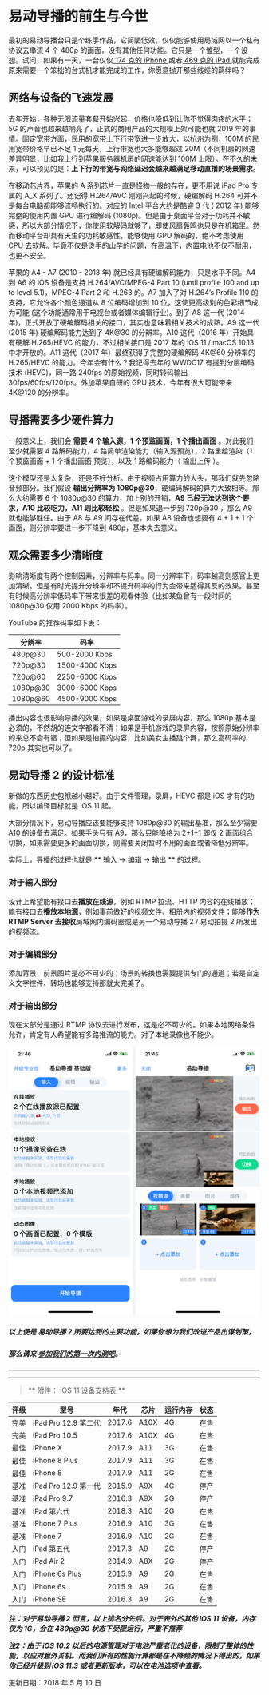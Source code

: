 # 易动导播的前生与今世

最初的易动导播台只是个练手作品，它简陋低效，仅仅能够使用局域网以一个私有协议去串流 4 个 480p 的画面，没有其他任何功能。它只是一个雏型，一个设想。试问，如果有一天，一台仅仅[ 174 克的 iPhone ](https://www.apple.com/cn/iphone/compare/)或者[ 469 克的 iPad ](https://www.apple.com/cn/ipad/compare/)就能完成原来需要一个笨拙的台式机才能完成的工作，你愿意抛开那些线缆的羁绊吗？

## 网络与设备的飞速发展

去年开始，各种无限流量套餐开始兴起，价格也降低到让你不觉得肉疼的水平；5G 的声音也越来越响亮了，正式的商用产品的大规模上架可能也就 2019 年的事情。固定宽带方面，民用的宽带上下行带宽进一步放大，以杭州为例，100M 的民用宽带价格早已不足 1 元每天，上行带宽也大多能够超过 20M（不同机房的网速差异明显，比如我上行到苹果服务器机房的网速能达到 100M 上限）。在不久的未来，可以预见的是：**上下行的带宽与网络延迟会越来越满足移动直播的场景需求**。

在移动芯片界，苹果的 A 系列芯片一直是怪物一般的存在，更不用说 iPad Pro 专属的 A_X 系列了。还记得 H.264/AVC 刚刚兴起的时候，硬编解码 H.264 可并不是每台电脑都能够流畅执行的。对应的 Intel 平台大约是酷睿 3 代 ( 2012 年) 能够完整的使用内置 GPU 进行编解码 (1080p)。但是由于桌面平台对于功耗并不敏感，所以大部分情况下，你使用软解码就够了，即使风扇轰鸣也只是在机箱里。然而移动平台却具有天生的功耗敏感性，能够使用 GPU 解码的，绝不考虑使用 CPU 去软解。毕竟不仅是烫手的山芋的问题，在高温下，内置电池不仅不耐用，也更不安全。

苹果的 A4 - A7 (2010 - 2013 年) 就已经具有硬编解码能力，只是水平不同。A4 到 A6 的 iOS 设备是支持 H.264/AVC/MPEG-4 Part 10 (until profile 100 and up to level 5.1)，MPEG-4 Part 2 和 H.263 的。A7 加入了对 H.264’s Profile 110 的支持，它允许各个颜色通道从 8 位编码增加到 10 位，这使更高级别的色彩细节成为可能 (这个功能通常用于电视台或者媒体编辑行业)。到了 A8 这一代 (2014 年)，正式开放了硬编解码相关的接口，其实也意味着相关技术的成熟。A9 这一代 (2015 年) 硬编解码能力达到了 4K@30 的分辨率。A10 这代（2016 年）开始具有硬解 H.265/HEVC 的能力，不过相关接口是 2017 年的 iOS 11 / macOS 10.13 中才开放的。A11 这代（2017 年）最终获得了完整的硬编解码 4K@60 分辨率的 H.265/HEVC 的能力。今年会有什么？我记得去年的 WWDC17 有提到分层编码技术 (HEVC)，同一路 240fps 的原始视频，同时转码输出 30fps/60fps/120fps。外加苹果自研的 GPU 技术，今年有很大可能带来 4K@120 的分辨率。

## 导播需要多少硬件算力

一般意义上，我们会 **需要 4 个输入源，1 个预监画面，1 个播出画面** 。对此我们至少就需要 4 路解码能力，4 路简单渲染能力（输入源预览），2 路重绘渲染（1 个预监画面 + 1 个播出画面 预览），以及 1 路编码能力（ 输出上传 ）。

这个模型还是太复杂，还是不好分析。由于视频占用算力的大头，那我们就先忽略音频部分。我们假设 **输出分辨率为 1080p@30**，硬编码解码的算力大致相等。那么大约需要 6 个 1080p@30 的算力，加上别的开销，**A9 已经无法达到这个要求，A10 比较吃力，A11 则比较轻松** 。但是如果退一步到 720p@30 ，那么 A9 就也能够胜任。由于 A8 与 A9 间存在代差，如果 A8 设备也想要有 4 + 1 + 1 个画面，则分辨率要进一步下降到 480p，基本失去意义。

## 观众需要多少清晰度

影响清晰度有两个控制因素，分辨率与码率。同一分辨率下，码率越高则感官上更加清晰。但是有时光提升分辨率却不提升码率的行为会带来适得其反的效果。甚至有时候高分辨率低码率下带来很差的观看体验（比如某鱼曾有一段时间的 1080p@30 仅用 2000 Kbps 的码率）。

YouTube 的推荐码率如下表：

|  分辨率   |       码率     |
|----------|----------------|
|  480p@30 |  500-2000 Kbps |
|  720p@30 | 1500-4000 Kbps |
|  720p@60 | 2250-6000 Kbps |
| 1080p@30 | 3000-6000 Kbps |
| 1080p@60 | 4500-9000 Kbps |

播出内容也很影响导播的效果，如果是桌面游戏的录屏内容，那么 1080p 基本是必须的，不然胡的连文字都看不清；如果是手机游戏的录屏内容，按照原始分辨率的来总不会有错；但如果是拍摄的内容，比如美女主播跳个舞，那么高码率的 720p 其实也可以了。

## 易动导播 2 的设计标准

新做的东西历史包袱越小越好。由于文件管理，录屏，HEVC 都是 iOS 才有的功能，所以编译目标就是 iOS 11 起。

大部分情况下，易动导播应该要能够支持 1080p@30 的输出基准，那么至少需要 A10 的设备去满足。如果手头只有 A9，那么只能降格为 2+1+1 即仅 2 画面组合切换，如果需要更多的画面切换，则需要关闭暂时不用的画面或者降低分辨率。

实际上，导播的过程也就是 ** 输入 -> 编辑 -> 输出 ** 的过程。

### 对于输入部分

设计上希望能有接口去**播放在线源**，例如 RTMP 拉流、HTTP 内容的在线播放；能有接口去**播放本地源**，例如事前做好的视频文件、相册内的视频文件；能够**作为 RTMP Server 去接收**局域网内编码器或是另一个易动导播 2 / 易动拍摄 2 所发出的视频流。

### 对于编辑部分

添加背景、前景图片是必不可少的；场景的转换也需要提供专门的通道；若是自定义文字控件、转场也能够支持那就太完美了。

### 对于输出部分

现在大部分是通过 RTMP 协议去进行发布，这是必不可少的。如果本地网络条件允许，肯定有人希望能有多路推流的能力。对了本地录像也不能少。

![易动导播 2](/images/img_switcher101_01.png)

##### 以上便是 易动导播 2 所要达到的主要功能，如果你想为我们改进产品出谋划策，

##### 那么请来 **[参加我们的第一次内测吧](/common/TestFlight101.html)**。

---

---

> ** 附件： iOS 11 设备支持表 **

| 评级 |      型号      |   年代  | 芯片  | 运行内存 | 状态 |
|-----|----------------|--------|------|---------|-----|
| 完美 | iPad Pro 12.9 第二代 | 2017.6 | A10X | 4G | 在售 |
| 完美 | iPad Pro 10.5  | 2017.6 | A10X | 4G | 在售 |
| 最佳 | iPhone X       | 2017.9 | A11  | 3G | 在售 |
| 最佳 | iPhone 8 Plus  | 2017.9 | A11  | 3G | 在售 |
| 最佳 | iPhone 8       | 2017.9 | A11  | 2G | 在售 |
| 基准 | iPad Pro 12.9 第一代 | 2015.9 | A9X  | 4G | 停产 |
| 基准 | iPad Pro 9.7   | 2016.3 | A9X  | 2G | 停产 |
| 基准 | iPad 第六代     | 2018.3 | A10  | 2G | 在售 |
| 基准 | iPhone 7 Plus  | 2016.9 | A10  | 3G | 在售 |
| 基准 | iPhone 7       | 2016.9 | A10  | 2G | 在售 |
| 入门 | iPad 第五代     | 2017.3 | A9   | 2G | 停产 |
| 入门 | iPad Air 2     | 2014.9 | A8X  | 2G | 停产 |
| 入门 | iPhone 6s Plus | 2015.9 | A9   | 2G | 在售 |
| 入门 | iPhone 6s      | 2015.9 | A9   | 2G | 在售 |
| 入门 | iPhone SE      | 2016.3 | A9   | 2G | 在售 |

***注：对于易动导播 2 而言，以上排名分先后。对于表外的其他 iOS 11 设备，内存仅为 1G，会在 480p@30 状态下受限运行，严重不推荐***

***注2：由于 iOS 10.2 以后的电源管理对于电池严重老化的设备，限制了整体的性能，以应对意外关机。而我们所有的性能计算都是在不降频的情况下得出的，如果你已经升级到 iOS 11.3 或者更新版本，可以在电池选项中查看。***

更新日期：2018 年 5 月 10 日
